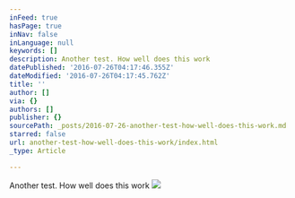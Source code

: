 ```yaml
---
inFeed: true
hasPage: true
inNav: false
inLanguage: null
keywords: []
description: Another test. How well does this work
datePublished: '2016-07-26T04:17:46.355Z'
dateModified: '2016-07-26T04:17:45.762Z'
title: ''
author: []
via: {}
authors: []
publisher: {}
sourcePath: _posts/2016-07-26-another-test-how-well-does-this-work.md
starred: false
url: another-test-how-well-does-this-work/index.html
_type: Article

---
```

Another test. How well does this work
![](https://the-grid-user-content.s3-us-west-2.amazonaws.com/02bb5559-1726-4e85-9231-f19adf3c6e79.jpg)